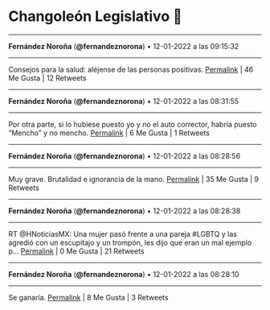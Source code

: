 # Changoleón Legislativo 🙈
*****
**Fernández Noroña** (**@fernandeznorona**) • 12-01-2022 a las 09:15:32
*****
Consejos para la salud: aléjense de las personas positivas.
[Permalink](https://twitter.com/fernandeznorona/status/1481313909877489672) | 46 Me Gusta | 12 Retweets
*****
**Fernández Noroña** (**@fernandeznorona**) • 12-01-2022 a las 08:31:55
*****
Por otra parte, si lo hubiese puesto yo y no el auto corrector, habría puesto “Mencho” y no mencho.
[Permalink](https://twitter.com/fernandeznorona/status/1481302936097636357) | 6 Me Gusta | 1 Retweets
*****
**Fernández Noroña** (**@fernandeznorona**) • 12-01-2022 a las 08:28:56
*****
Muy grave. Brutalidad e ignorancia de la mano.
[Permalink](https://twitter.com/fernandeznorona/status/1481302182012010503) | 35 Me Gusta | 9 Retweets
*****
**Fernández Noroña** (**@fernandeznorona**) • 12-01-2022 a las 08:28:38
*****
RT @HNoticiasMX: Una mujer pasó frente a una pareja #LGBTQ y las agredió con un escupitajo y un trompón, les dijo que eran un mal ejemplo p…
[Permalink](https://twitter.com/fernandeznorona/status/1481302109639385089) | 0 Me Gusta | 21 Retweets
*****
**Fernández Noroña** (**@fernandeznorona**) • 12-01-2022 a las 08:28:10
*****
Se ganaría.
[Permalink](https://twitter.com/fernandeznorona/status/1481301989954920449) | 8 Me Gusta | 3 Retweets